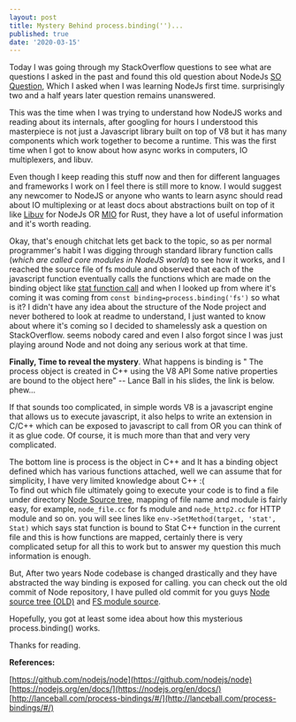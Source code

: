 ```yaml
---
layout: post
title: Mystery Behind process.binding('')...
published: true
date: '2020-03-15'
---
```




Today I was going through my StackOverflow questions to see what are questions I asked in the past and found this old question about NodeJs [SO Question](https://stackoverflow.com/questions/45811559/how-to-find-a-source-file-used-in-process-binding-in-node-source-code), Which I asked when I was learning NodeJs first time. surprisingly two and a half years later question remains unanswered. 

This was the time when I was trying to understand how NodeJS works and reading about its internals, after googling for hours I understood this masterpiece is not just a Javascript library built on top of V8 but it has many components which work together to become a runtime. This was the first time when I got to know about how async works in computers, IO multiplexers, and libuv.  

Even though I keep reading this stuff now and then for different languages and frameworks I work on I feel there is still more to know. I would suggest any newcomer to NodeJS or anyone who wants to learn async should read about IO multiplexing or at least docs about abstractions built on top of it like [Libuv](https://github.com/libuv/libuv) for NodeJs OR [MIO](https://github.com/tokio-rs/mio) for Rust, they have a lot of useful information and it's worth reading.

Okay, that's enough chitchat lets get back to the topic, so as per normal programmer's habit I was digging through standard library function calls (_which are called core modules in NodeJS world_) to see how it works, and I reached the  source file of fs module and observed that each of the javascript function eventually calls the functions which are made on the binding object like [stat function call](https://github.com/nodejs/node/blob/ab8bf26994677a5f0823b3810668f6cfa18374d9/lib/fs.js#L882) and when I looked up from where it's coming it was coming from `const binding=process.binding('fs')` so what is it? I didn't have any idea about the structure of the Node project and never bothered to look at readme to understand, I just wanted to know about where it's coming so I decided to shamelessly ask a question on StackOverflow. seems nobody cared and even I also forgot since I was just playing around Node and not doing any serious work at that time.

**Finally, Time to reveal the mystery**. What happens is binding is "
The process object is created in C++ using the V8 API
Some native properties are bound to the object here" --  Lance Ball in his slides, the link is below. phew...

If that sounds too complicated, in simple words V8 is a javascript engine that allows us to execute javascript, it also helps to write an extension in C/C++ which can be exposed to javascript to call from OR you can think of it as glue code. Of course, it is much more than that and very very complicated.

The bottom line is process is the object in C++ and It has a binding object defined which has various functions attached, well we can assume that for simplicity, I have very limited knowledge about C++ :(  
To find out which file ultimately going to execute your code is to find a file under directory [Node Source tree](https://github.com/nodejs/node/tree/master/src), mapping of file name and module is fairly easy, for example, `node_file.cc` for fs module and `node_http2.cc` for HTTP module and so on.
you will see lines like `env->SetMethod(target, 'stat', Stat)`  which says stat function is bound to Stat C++ function in the current file and this is how functions are mapped, certainly there is very complicated setup for all this to work but to answer my question this much information is enough. 

But, After two years Node codebase is changed drastically and they have abstracted the way binding is exposed for calling. you can check out the old commit of Node repository, I have pulled old commit for you guys   [Node source tree (OLD)](https://github.com/nodejs/node/tree/ab8bf26994677a5f0823b3810668f6cfa18374d9) and [FS module source](https://github.com/nodejs/node/blob/ab8bf26994677a5f0823b3810668f6cfa18374d9/src/node_file.cc).  



Hopefully, you got at least some idea about how this mysterious process.binding() works. 

Thanks for reading.  




**References:**  

[https://github.com/nodejs/node](https://github.com/nodejs/node)  
[https://nodejs.org/en/docs/](https://nodejs.org/en/docs/)  
[http://lanceball.com/process-bindings/#/](http://lanceball.com/process-bindings/#/)  
